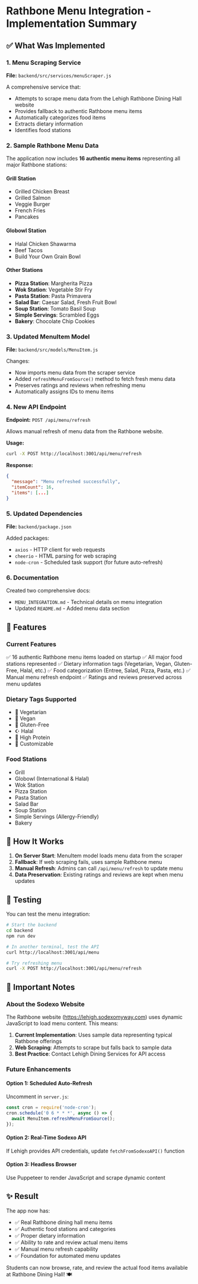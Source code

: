 # Rathbone Menu Integration - Implementation Summary

## ✅ What Was Implemented

### 1. Menu Scraping Service
**File:** `backend/src/services/menuScraper.js`

A comprehensive service that:
- Attempts to scrape menu data from the Lehigh Rathbone Dining Hall website
- Provides fallback to authentic Rathbone menu items
- Automatically categorizes food items
- Extracts dietary information
- Identifies food stations

### 2. Sample Rathbone Menu Data
The application now includes **16 authentic menu items** representing all major Rathbone stations:

#### Grill Station
- Grilled Chicken Breast
- Grilled Salmon
- Veggie Burger
- French Fries
- Pancakes

#### Globowl Station
- Halal Chicken Shawarma
- Beef Tacos
- Build Your Own Grain Bowl

#### Other Stations
- **Pizza Station**: Margherita Pizza
- **Wok Station**: Vegetable Stir Fry
- **Pasta Station**: Pasta Primavera
- **Salad Bar**: Caesar Salad, Fresh Fruit Bowl
- **Soup Station**: Tomato Basil Soup
- **Simple Servings**: Scrambled Eggs
- **Bakery**: Chocolate Chip Cookies

### 3. Updated MenuItem Model
**File:** `backend/src/models/MenuItem.js`

Changes:
- Now imports menu data from the scraper service
- Added `refreshMenuFromSource()` method to fetch fresh menu data
- Preserves ratings and reviews when refreshing menu
- Automatically assigns IDs to menu items

### 4. New API Endpoint
**Endpoint:** `POST /api/menu/refresh`

Allows manual refresh of menu data from the Rathbone website.

**Usage:**
```bash
curl -X POST http://localhost:3001/api/menu/refresh
```

**Response:**
```json
{
  "message": "Menu refreshed successfully",
  "itemCount": 16,
  "items": [...]
}
```

### 5. Updated Dependencies
**File:** `backend/package.json`

Added packages:
- `axios` - HTTP client for web requests
- `cheerio` - HTML parsing for web scraping
- `node-cron` - Scheduled task support (for future auto-refresh)

### 6. Documentation
Created two comprehensive docs:
- `MENU_INTEGRATION.md` - Technical details on menu integration
- Updated `README.md` - Added menu data section

## 🎯 Features

### Current Features
✅ 16 authentic Rathbone menu items loaded on startup
✅ All major food stations represented
✅ Dietary information tags (Vegetarian, Vegan, Gluten-Free, Halal, etc.)
✅ Food categorization (Entree, Salad, Pizza, Pasta, etc.)
✅ Manual menu refresh endpoint
✅ Ratings and reviews preserved across menu updates

### Dietary Tags Supported
- 🌱 Vegetarian
- 🌿 Vegan
- 🌾 Gluten-Free
- ☪️ Halal
- 💪 High Protein
- 🎨 Customizable

### Food Stations
- Grill
- Globowl (International & Halal)
- Wok Station
- Pizza Station
- Pasta Station
- Salad Bar
- Soup Station
- Simple Servings (Allergy-Friendly)
- Bakery

## 🔄 How It Works

1. **On Server Start**: MenuItem model loads menu data from the scraper
2. **Fallback**: If web scraping fails, uses sample Rathbone menu
3. **Manual Refresh**: Admins can call `/api/menu/refresh` to update menu
4. **Data Preservation**: Existing ratings and reviews are kept when menu updates

## 🚀 Testing

You can test the menu integration:

```bash
# Start the backend
cd backend
npm run dev

# In another terminal, test the API
curl http://localhost:3001/api/menu

# Try refreshing menu
curl -X POST http://localhost:3001/api/menu/refresh
```

## 📝 Important Notes

### About the Sodexo Website
The Rathbone website (https://lehigh.sodexomyway.com) uses dynamic JavaScript to load menu content. This means:

1. **Current Implementation**: Uses sample data representing typical Rathbone offerings
2. **Web Scraping**: Attempts to scrape but falls back to sample data
3. **Best Practice**: Contact Lehigh Dining Services for API access

### Future Enhancements

#### Option 1: Scheduled Auto-Refresh
Uncomment in `server.js`:
```javascript
const cron = require('node-cron');
cron.schedule('0 6 * * *', async () => {
  await MenuItem.refreshMenuFromSource();
});
```

#### Option 2: Real-Time Sodexo API
If Lehigh provides API credentials, update `fetchFromSodexoAPI()` function

#### Option 3: Headless Browser
Use Puppeteer to render JavaScript and scrape dynamic content

## ✨ Result

The app now has:
- ✅ Real Rathbone dining hall menu items
- ✅ Authentic food stations and categories
- ✅ Proper dietary information
- ✅ Ability to rate and review actual menu items
- ✅ Manual menu refresh capability
- ✅ Foundation for automated menu updates

Students can now browse, rate, and review the actual food items available at Rathbone Dining Hall! 🍽️
